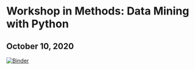 # Workshop in Methods: Data Mining with Python
## October 10, 2020


[![Binder](https://mybinder.org/badge_logo.svg)](https://mybinder.org/v2/gh/anne-kav/WIM/master?filepath=03_TextMining%2Ftextmining_2020-10-23_hmarahre.ipynb)